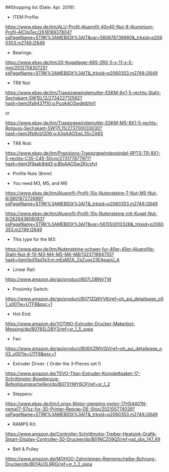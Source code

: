 ##Shopping list (Date: Apr. 2019):

- ITEM Profile:

https://www.ebay.de/itm/ALU-Profil-Aluprofil-40x40-Nut-8-Aluminium-Profil-AlClipTec/261818937804?ssPageName=STRK%3AMEBIDX%3AIT&var=560678738960&_trksid=p2060353.m2749.l2649

- Bearings:

https://www.ebay.de/itm/20-Kugellager-685-2RS-5-x-11-x-5-mm/251275830725?ssPageName=STRK%3AMEBIDX%3AIT&_trksid=p2060353.m2749.l2649

- TR8 Nut:

https://www.ebay.de/itm/Trapezgewindemutter-ESKM-8x1-5-rechts-Stahl-Sechskant-SW15L12/273422712592?hash=item3fa9437f10:g:PcoAAOSwdklbfnI1

or

https://www.ebay.de/itm/Trapezgewindemutter-ESKM-MS-8X1-5-rechts-Rotguss-Sechskant-SW17L15/273700033030?hash=item3fb9cb1206:g:A3gAAOSwL35cZA8S

- TR8 Rod: 

https://www.ebay.de/itm/Prazisions-Trapezgewindespindel-RPTS-TR-8X1-5-rechts-C35-C45-50cm/273177877971?hash=item3f9aab9dd3:g:BloAAOSw2Klcsfvt

- Profile Nuts (8mm) 

* You need M3, M5, and M6

https://www.ebay.de/itm/Aluprofil-Profil-10x-Nutensteine-T-Nut-M5-Nut-8/380187272689?ssPageName=STRK%3AMEBIDX%3AIT&_trksid=p2060353.m2749.l2649

https://www.ebay.de/itm/Aluprofil-Profil-10x-Nutensteine-mit-Kugel-Nut-8/262643806083?ssPageName=STRK%3AMEBIDX%3AIT&var=561550010328&_trksid=p2060353.m2749.l2649

* This type for the M3:

https://www.ebay.de/itm/Nutensteine-schwer-fur-40er-45er-Aluprofile-Stahl-Nut-8-10-M3-M4-M5-M6-M8/132371894755?hash=item1ed1fad1e3:m:mEaM2A_ZeZuqx23EApaoU_A

- Linear Rail:

https://www.amazon.de/gp/product/B07LDBNVTW  

- Proximity Switch:

https://www.amazon.de/gp/product/B071ZQ6VV6/ref=oh_aui_detailpage_o01_s00?ie=UTF8&psc=1

- Hot-End:

https://www.amazon.de/YOTINO-Extruder-Drucker-Makerbot-Messing/dp/B078SLDBY3/ref=sr_1_5_sspa

- Fan:

https://www.amazon.de/gp/product/B06XZR6VQV/ref=oh_aui_detailpage_o03_s00?ie=UTF8&psc=1

- Extruder Driver: ( Order the 3-Pieces set !)

https://www.amazon.de/TEVO-Titan-Extruder-Komplettpaket-17-Schrittmotor-Bowdenzug-Befestigungsschellen/dp/B073YMY6CP/ref=sr_1_2

- Steppers:

https://www.ebay.de/itm/Longs-Motor-stepping-motor-17HS4401N-nema17-57oz-for-3D-Printer-Reprap-DE-Ship/202105774039?ssPageName=STRK%3AMEBIDX%3AIT&_trksid=p2060353.m2749.l2649

- RAMPS Kit:

https://www.amazon.de/Controller-Schrittmotor-Treiber-Heatsink-Grafik-Smart-Display-Controller-3D-Drucker/dp/B01NCZ09Q5/ref=pd_sbs_147_49

- Belt & Pulley

https://www.amazon.de/MOHOO-Zahnriemen-Riemenscheibe-Bohrung-Drucker/dp/B01AU3LRRG/ref=sr_1_2_sspa

